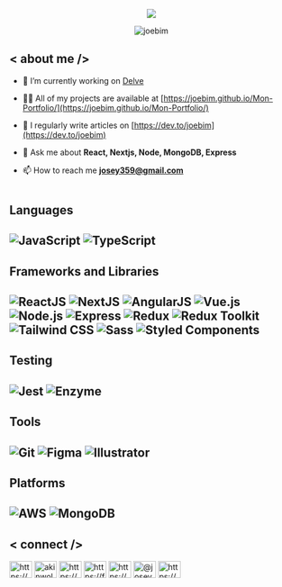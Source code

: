 <p align = center ><img src="https://i.imgur.com/TtHp1U6.png"> </p>

 <div align="center">
  <p><img align="center" src="https://github-readme-streak-stats.herokuapp.com/?user=joebim&" alt="joebim" /></p>
</div>
<div>

<h2> < about me /></h2>
  
- 🔭 I’m currently working on [Delve](delve.fun)

- 👨‍💻 All of my projects are available at [https://joebim.github.io/Mon-Portfolio/](https://joebim.github.io/Mon-Portfolio/)

- 📝 I regularly write articles on [https://dev.to/joebim](https://dev.to/joebim)

- 💬 Ask me about **React, Nextjs, Node, MongoDB, Express**

- 📫 How to reach me **josey359@gmail.com**
  
<h2> <current skills /> <h2/>

<h4> Languages <h4/>
<img src="https://img.shields.io/badge/JavaScript-323330?style=for-the-badge&logo=javascript&logoColor=F7DF1E" alt="JavaScript" />
<img src="https://img.shields.io/badge/TypeScript-007ACC?style=for-the-badge&logo=typescript&logoColor=white" alt="TypeScript" />

<h4> Frameworks and Libraries <h4/>
<img src="https://img.shields.io/badge/ReactJS-20232A?style=for-the-badge&logo=react&logoColor=61DAFB" alt="ReactJS" />
<img src="https://img.shields.io/badge/NextJS-000000?style=for-the-badge&logo=nextdotjs&logoColor=white" alt="NextJS" />
<img src="https://img.shields.io/badge/AngularJS-DD0031?style=for-the-badge&logo=angular&logoColor=white" alt="AngularJS" />
<img src="https://img.shields.io/badge/Vue.js-4FC08D?style=for-the-badge&logo=vue.js&logoColor=white" alt="Vue.js" />
<img src="https://img.shields.io/badge/Node.js-339933?style=for-the-badge&logo=nodedotjs&logoColor=white" alt="Node.js" />
<img src="https://img.shields.io/badge/Express-000000?style=for-the-badge&logo=express&logoColor=white" alt="Express" />
<img src="https://img.shields.io/badge/Redux-764ABC?style=for-the-badge&logo=redux&logoColor=white" alt="Redux" />
<img src="https://img.shields.io/badge/Redux%20Toolkit-764ABC?style=for-the-badge&logo=redux&logoColor=white" alt="Redux Toolkit" />
<img src="https://img.shields.io/badge/Tailwind_CSS-38B2AC?style=for-the-badge&logo=tailwind-css&logoColor=white" alt="Tailwind CSS" />
<img src="https://img.shields.io/badge/Sass-CC6699?style=for-the-badge&logo=sass&logoColor=white" alt="Sass" />
<img src="https://img.shields.io/badge/Styled_Components-DB7093?style=for-the-badge&logo=styled-components&logoColor=white" alt="Styled Components" />

<h4> Testing <h4/>
<img src="https://img.shields.io/badge/Jest-C21325?style=for-the-badge&logo=jest&logoColor=white" alt="Jest" />
<img src="https://img.shields.io/badge/Enzyme-484848?style=for-the-badge&logo=airbnb&logoColor=white" alt="Enzyme" />

<h4> Tools <h4/>
<img src="https://img.shields.io/badge/Git-F05032?style=for-the-badge&logo=git&logoColor=white" alt="Git" />
<img src="https://img.shields.io/badge/Figma-F24E1E?style=for-the-badge&logo=figma&logoColor=white" alt="Figma" />
<img src="https://img.shields.io/badge/Illustrator-FF9A00?style=for-the-badge&logo=adobe-illustrator&logoColor=white" alt="Illustrator" />

<h4> Platforms <h4/>
<img src="https://img.shields.io/badge/AWS-232F3E?style=for-the-badge&logo=amazon-aws&logoColor=white" alt="AWS" />
<img src="https://img.shields.io/badge/MongoDB-47A248?style=for-the-badge&logo=mongodb&logoColor=white" alt="MongoDB" />

  </div>

<h2> < connect /> </h2>
<p align="left">
<a href="https://dev.to/https://dev.to/joebim" target="blank"><img align="center" src="https://raw.githubusercontent.com/rahuldkjain/github-profile-readme-generator/master/src/images/icons/Social/devto.svg" alt="https://dev.to/joebim" height="30" width="40" /></a>
<a href="https://twitter.com/akinwole_joseph" target="blank"><img align="center" src="https://raw.githubusercontent.com/rahuldkjain/github-profile-readme-generator/master/src/images/icons/Social/twitter.svg" alt="akinwole_joseph" height="30" width="40" /></a>
<a href="https://linkedin.com/in/https://www.linkedin.com/in/joseph-akinwole-71415a198/" target="blank"><img align="center" src="https://raw.githubusercontent.com/rahuldkjain/github-profile-readme-generator/master/src/images/icons/Social/linked-in-alt.svg" alt="https://www.linkedin.com/in/joseph-akinwole-71415a198/" height="30" width="40" /></a>
<a href="https://fb.com/https://facebook.com/joseph.akinwole.7/" target="blank"><img align="center" src="https://raw.githubusercontent.com/rahuldkjain/github-profile-readme-generator/master/src/images/icons/Social/facebook.svg" alt="https://facebook.com/joseph.akinwole.7/" height="30" width="40" /></a>
<a href="https://instagram.com/https://www.instagram.com/josephakinwole/" target="blank"><img align="center" src="https://raw.githubusercontent.com/rahuldkjain/github-profile-readme-generator/master/src/images/icons/Social/instagram.svg" alt="https://www.instagram.com/josephakinwole/" height="30" width="40" /></a>
<a href="https://medium.com/@josey359" target="blank"><img align="center" src="https://raw.githubusercontent.com/rahuldkjain/github-profile-readme-generator/master/src/images/icons/Social/medium.svg" alt="@josey359" height="30" width="40" /></a>
<a href="/https://media.rss.com/the-future-of-fashion/feed.xml" target="blank"><img align="center" src="https://raw.githubusercontent.com/rahuldkjain/github-profile-readme-generator/master/src/images/icons/Social/rss.svg" alt="https://media.rss.com/the-future-of-fashion/feed.xml" height="30" width="40" /></a>
</p>


